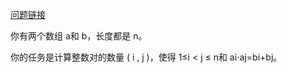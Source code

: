 [问题链接](https://codeforces.com/contest/1830/problem/B)

你有两个数组 a和 b，长度都是 n。

你的任务是计算整数对的数量 ( i , j )，使得 1≤i < j ≤ n和 ai⋅aj=bi+bj。



